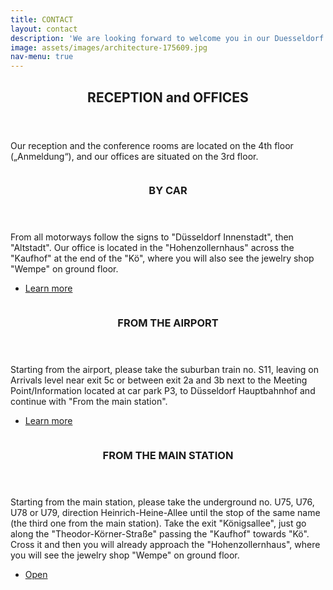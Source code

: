 ```yaml
---
title: CONTACT
layout: contact
description: 'We are looking forward to welcome you in our Duesseldorf office.'
image: assets/images/architecture-175609.jpg
nav-menu: true
---
```


<!-- Main -->
<div id="main">

<!-- One -->
<section id="one">
	<div class="inner">
		<header class="major">
			<h2>RECEPTION and OFFICES</h2>
		</header>
		<p> Our reception and the conference rooms are located on the 4th floor („Anmeldung“), and our offices are situated on the 3rd floor.</p>
	</div>
</section>

<!-- Two -->
<section id="two" class="spotlights">
	<section>
		<a href="about.html" class="image">
			<img src="{% link assets/images/DSCN3053.JPG %}" alt="" data-position="center center" />
		</a>
		<div class="content">
			<div class="inner">
				<header class="major">
					<h3>BY CAR</h3>
				</header>
				<p>From all motorways follow the signs to "Düsseldorf Innenstadt", then "Altstadt". Our office is located in the "Hohenzollernhaus" across the "Kaufhof" at the end of the "Kö", where you will also see the jewelry shop "Wempe" on ground floor.</p>
				<ul class="actions">
					<li><a href="about.html" class="button">Learn more</a></li>
				</ul>
			</div>
		</div>
	</section>
	<section>
		<a href="about.html" class="image">
			<img src="{% link assets/images/Kö14.jpg %}" alt="" data-position="top center" />
		</a>
		<div class="content">
			<div class="inner">
				<header class="major">
					<h3>FROM THE AIRPORT</h3>
				</header>
				<p>Starting from the airport, please take the suburban train no. S11, leaving on Arrivals level near exit 5c or between exit 2a and 3b next to the Meeting Point/Information located at car park P3, to Düsseldorf Hauptbahnhof and continue with "From the main station".</p>
				<ul class="actions">
					<li><a href="about.html" class="button">Learn more</a></li>
				</ul>
			</div>
		</div>
	</section>
	<section>
		<a href="about.html" class="image">
			<img src="{% link assets/images/IMG_2769.jpg %}" alt="" data-position="25% 25%" />
		</a>
		<div class="content">
			<div class="inner">
				<header class="major">
					<h3>FROM THE MAIN STATION</h3>
				</header>
				<p>Starting from the main station, please take the underground no. U75, U76, U78 or U79, direction Heinrich-Heine-Allee until the stop of the same name (the third one from the main station). Take the exit "Königsallee", just go along the "Theodor-Körner-Straße" passing the "Kaufhof" towards "Kö". Cross it and then you will already approach the "Hohenzollernhaus", where you will see the jewelry shop "Wempe" on ground floor.</p>
				<ul class="actions">
					<li><a href="KAP1_directions.pdf" target="_blank">Open</a></li>
				</ul>
			</div>
		</div>
	</section>
</section>

</div>
